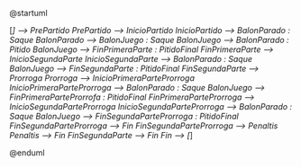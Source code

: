 @startuml

[*] --> PrePartido
PrePartido --> InicioPartido
InicioPartido --> BalonParado : Saque
BalonParado --> BalonJuego : Saque
BalonJuego --> BalonParado : Pitido
BalonJuego --> FinPrimeraParte : PitidoFinal
FinPrimeraParte --> InicioSegundaParte
InicioSegundaParte --> BalonParado : Saque
BalonJuego --> FinSegundaParte : PitidoFinal
FinSegundaParte --> Prorroga
Prorroga --> InicioPrimeraParteProrroga
InicioPrimeraParteProrroga --> BalonParado : Saque
BalonJuego --> FinPrimeraParteProrrofa : PitidoFinal
FinPrimeraParteProrroga --> InicioSegundaParteProrroga
InicioSegundaParteProrroga --> BalonParado : Saque
BalonJuego --> FinSegundaParteProrroga : PitidoFinal
FinSegundaParteProrroga --> Fin
FinSegundaParteProrroga --> Penaltis
Penaltis --> Fin
FinSegundaParte --> Fin
Fin --> [*]

@enduml
